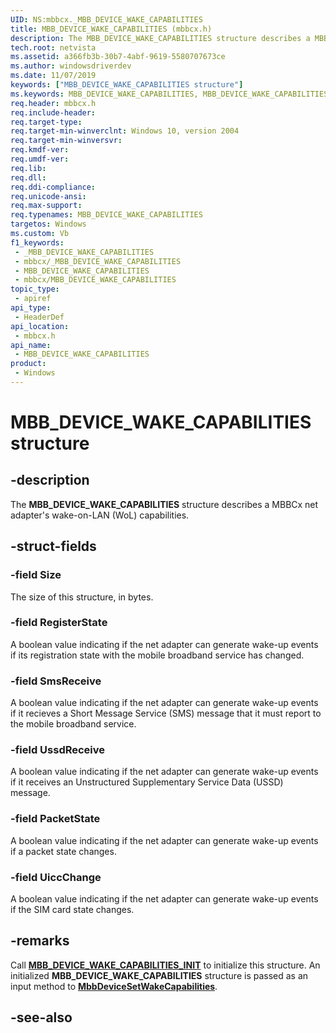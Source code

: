 ```yaml
---
UID: NS:mbbcx._MBB_DEVICE_WAKE_CAPABILITIES
title: MBB_DEVICE_WAKE_CAPABILITIES (mbbcx.h)
description: The MBB_DEVICE_WAKE_CAPABILITIES structure describes a MBBCx net adapter's wake-on-LAN (WoL) capabilities.
tech.root: netvista
ms.assetid: a366fb3b-30b7-4abf-9619-5580707673ce
ms.author: windowsdriverdev
ms.date: 11/07/2019
keywords: ["MBB_DEVICE_WAKE_CAPABILITIES structure"]
ms.keywords: MBB_DEVICE_WAKE_CAPABILITIES, MBB_DEVICE_WAKE_CAPABILITIES,
req.header: mbbcx.h
req.include-header: 
req.target-type: 
req.target-min-winverclnt: Windows 10, version 2004
req.target-min-winversvr: 
req.kmdf-ver: 
req.umdf-ver: 
req.lib: 
req.dll: 
req.ddi-compliance: 
req.unicode-ansi: 
req.max-support: 
req.typenames: MBB_DEVICE_WAKE_CAPABILITIES
targetos: Windows
ms.custom: Vb
f1_keywords:
 - _MBB_DEVICE_WAKE_CAPABILITIES
 - mbbcx/_MBB_DEVICE_WAKE_CAPABILITIES
 - MBB_DEVICE_WAKE_CAPABILITIES
 - mbbcx/MBB_DEVICE_WAKE_CAPABILITIES
topic_type:
 - apiref
api_type:
 - HeaderDef
api_location:
 - mbbcx.h
api_name:
 - MBB_DEVICE_WAKE_CAPABILITIES
product:
 - Windows
---
```


# MBB_DEVICE_WAKE_CAPABILITIES structure


## -description

The **MBB_DEVICE_WAKE_CAPABILITIES** structure describes a MBBCx net adapter's wake-on-LAN (WoL) capabilities.

## -struct-fields

### -field Size

The size of this structure, in bytes.

### -field RegisterState

A boolean value indicating if the net adapter can generate wake-up events if its registration state with the mobile broadband service has changed.

### -field SmsReceive

A boolean value indicating if the net adapter can generate wake-up events if it recieves a Short Message Service (SMS) message that it must report to the mobile broadband service.

### -field UssdReceive

A boolean value indicating if the net adapter can generate wake-up events if it receives an Unstructured Supplementary Service Data (USSD) message.

### -field PacketState

A boolean value indicating if the net adapter can generate wake-up events if a packet state changes.

### -field UiccChange

 
A boolean value indicating if the net adapter can generate wake-up events if the SIM card state changes.

## -remarks

Call [**MBB_DEVICE_WAKE_CAPABILITIES_INIT**](../mbbcx/nf-mbbcx-mbb_device_wake_capabilities_init.md) to initialize this structure. An initialized **MBB_DEVICE_WAKE_CAPABILITIES** structure is passed as an input method to [**MbbDeviceSetWakeCapabilities**](../mbbcx/nf-mbbcx-mbbdevicesetwakecapabilities.md).

## -see-also

